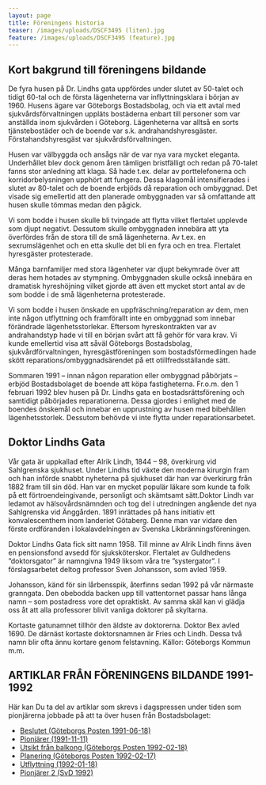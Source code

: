 ```yaml
---
layout: page
title: Föreningens historia
teaser: /images/uploads/DSCF3495 (liten).jpg
feature: /images/uploads/DSCF3495 (feature).jpg
---
```

## Kort bakgrund till föreningens bildande

De fyra husen på Dr. Lindhs gata uppfördes under slutet av 50-talet och tidigt 60-tal och de första lägenheterna var inflyttningsklara i början av 1960. Husens ägare var Göteborgs Bostadsbolag, och via ett avtal med sjukvårdsförvaltningen uppläts bostäderna enbart till personer som var anställda inom sjukvården i Göteborg. Lägenheterna var alltså en sorts tjänstebostäder och de boende var s.k. andrahandshyresgäster. Förstahandshyresgäst var sjukvårdsförvaltningen.

Husen var välbyggda och ansågs när de var nya vara mycket eleganta. Underhållet blev dock genom åren tämligen bristfälligt och redan på 70-talet fanns stor anledning att klaga. Så hade t.ex. delar av porttelefonerna och korridorbelysningen upphört att fungera. Dessa klagomål intensifierades i slutet av 80-talet och de boende erbjöds då reparation och ombyggnad. Det visade sig emellertid att den planerade ombyggnaden var så omfattande att husen skulle tömmas medan den pågick.

Vi som bodde i husen skulle bli tvingade att flytta vilket flertalet upplevde som djupt negativt. Dessutom skulle ombyggnaden innebära att yta överfördes från de stora till de små lägenheterna. Av t.ex. en sexrumslägenhet och en etta skulle det bli en fyra och en trea. Flertalet hyresgäster protesterade.

Många barnfamiljer med stora lägenheter var djupt bekymrade över att deras hem hotades av stympning. Ombyggnaden skulle också innebära en dramatisk hyreshöjning vilket gjorde att även ett mycket stort antal av de som bodde i de små lägenheterna protesterade.

Vi som bodde i husen önskade en uppfräschning/reparation av dem, men inte någon utflyttning och framförallt inte en ombyggnad som innebar förändrade lägenhetsstorlekar. Eftersom hyreskontrakten var av andrahandstyp hade vi till en början svårt att få gehör för vara krav. Vi kunde emellertid visa att såväl Göteborgs Bostadsbolag, sjukvårdförvaltningen, hyresgästföreningen som bostadsförmedlingen hade skött reparations/ombyggnadsärendet på ett otillfredsställande sätt.

Sommaren 1991 – innan någon reparation eller ombyggnad påbörjats – erbjöd Bostadsbolaget de boende att köpa fastigheterna. Fr.o.m. den 1 februari 1992 blev husen på Dr. Lindhs gata en bostadsrättsförening och samtidigt påbörjades reparationerna. Dessa gjordes i enlighet med de boendes önskemål och innebar en upprustning av husen med bibehållen lägenhetsstorlek. Dessutom behövde vi inte flytta under reparationsarbetet.

## Doktor Lindhs Gata

Vår gata är uppkallad efter Alrik Lindh, 1844 – 98, överkirurg vid Sahlgrenska sjukhuset. Under Lindhs tid växte den moderna kirurgin fram och han införde snabbt nyheterna på sjukhuset där han var överkirurg från 1882 fram till sin död. Han var en mycket populär läkare som kunde ta folk på ett förtroendeingivande, personligt och skämtsamt sätt.Doktor Lindh var ledamot av hälsovårdsnämnden och tog del i utredningen angående det nya Sahlgrenska vid Änggården. 1891 inrättades på hans initiativ ett konvalescenthem inom landeriet Götaberg. Denne man var vidare den förste ordföranden i lokalavdelningen av Svenska Likbränningsföreningen.

Doktor Lindhs Gata fick sitt namn 1958. Till minne av Alrik Lindh finns även en pensionsfond avsedd för sjuksköterskor. Flertalet av Guldhedens ”doktorsgator” är namngivna 1949 liksom våra tre ”systergator”. I förslagsarbetet deltog professor Sven Johansson, som avled 1959.

Johansson, känd för sin lårbensspik, återfinns sedan 1992 på vår närmaste granngata. Den obebodda backen upp till vattentornet passar hans långa namn – som postadress vore det opraktiskt. Av samma skäl kan vi glädja oss åt att alla professorer blivit vanliga doktorer på skyltarna.

Kortaste gatunamnet tillhör den äldste av doktorerna. Doktor Bex avled 1690. De därnäst kortaste doktorsnamnen är Fries och Lindh. Dessa två namn blir ofta ännu kortare genom felstavning.
Källor: Göteborgs Kommun m.m.

## ARTIKLAR FRÅN FÖRENINGENS BILDANDE 1991-1992

Här kan Du ta del av artiklar som skrevs i dagspressen under tiden som pionjärerna jobbade på att ta över husen från Bostadsbolaget:

* [Beslutet (Göteborgs Posten 1991-06-18)](https://github.com/drlindh/www/blob/master/images/uploads/1991_06_18_Bostadsbolaget_beslut.pdf)
* [Pionjärer (1991-11-11)](https://github.com/drlindh/www/blob/master/images/uploads/1991_11_11_Lundberg_Bjorck_Ridell.pdf)
* [Utsikt från balkong (Göteborgs Posten 1992-02-18)](https://github.com/drlindh/www/blob/master/images/uploads/1992-02-18_GP_Lillemor_Bergstrom.pdf)
* [Planering (Göteborgs Posten 1992-02-17)](https://github.com/drlindh/www/blob/master/images/uploads/1992_02_17_Ridell_Karlsson_Bjorck.pdf)
* [Utflyttning (1992-01-18)](https://github.com/drlindh/www/blob/master/images/uploads/1992_02_18_Felaktig_utflyttning.pdf)
* [Pionjärer 2 (SvD 1992)](https://github.com/drlindh/www/blob/master/images/uploads/1992_SvD_Johanson_Bjorck_Hellgren.pdf)
